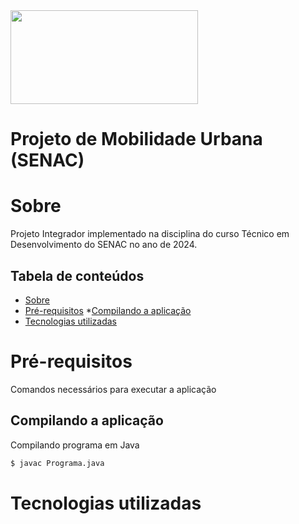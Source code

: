 <img src="https://useargo.com/wp-content/uploads/2019/10/Mobilidade-urbana-desafios-de-locomover-nos-principais-centros-urbanos.jpg" height="150" width="300" />

# Projeto de Mobilidade Urbana (SENAC)

Sobre
=====

Projeto Integrador implementado na disciplina do curso Técnico em Desenvolvimento do SENAC no ano de 2024.

Tabela de conteúdos
-------------------

* [Sobre](#sobre)
* [Pré-requisitos](#pré-requisitos)
  *[Compilando a aplicação](#compilando-a-aplicação)
* [Tecnologias utilizadas](#tecnologias-utilizadas)



Pré-requisitos
==============
Comandos necessários para executar a aplicação

Compilando a aplicação
----------------------
Compilando programa em Java

```bash
$ javac Programa.java
```

Tecnologias utilizadas
======================

